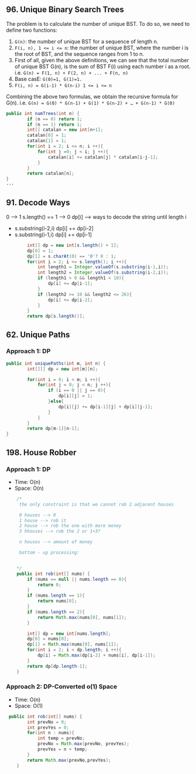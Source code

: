 ## 96. Unique Binary Search Trees

The problem is to calculate the number of unique BST. To do so, we need to define two functions:

1. `G(n)`: the number of unique BST for a sequence of length n.
2. `F(i, n), 1 <= i <= n`: the number of unique BST, where the number i is the root of BST, and the sequence ranges from 1 to n.
3. First of all, given the above definitions, we can see that the total number of unique BST G(n), is the sum of BST F(i) using each number i as a root.
   i.e.
   `G(n) = F(1, n) + F(2, n) + ... + F(n, n)`
4. Base casE: `G(0)=1, G(1)=1. `
5. `F(i, n) = G(i-1) * G(n-i) 1 <= i <= n `

Combining the above two formulas, we obtain the recursive formula for G(n). i.e.
`G(n) = G(0) * G(n-1) + G(1) * G(n-2) + … + G(n-1) * G(0) `

```java
public int numTrees(int n) {
        if (n == 0) return 1;
        if (n == 1) return 1;
        int[] catalan = new int[n+1];
        catalan[0] = 1;
        catalan[1] = 1;
        for(int i = 2; i <= n; i ++){
            for(int j =0; j < i; j ++){
                catalan[i] += catalan[j] * catalan[i-j-1];
            }
        }
        return catalan[n];
}
···
```

## 91. Decode Ways

0 --> 1
s.length() == 1 --> 0
dp[i] --> ways to decode the string until length i

- s.substring(i-2,i) dp[i] += dp[i-2]
- s.substring(i-1,i) dp[i] += dp[i-1]

```java
        int[] dp = new int[s.length() + 1];
        dp[0] = 1;
        dp[1] = s.charAt(0) == '0'? 0 : 1;
        for(int i = 2; i <= s.length(); i ++){
            int length1 = Integer.valueOf(s.substring(i-1,i));
            int length2 = Integer.valueOf(s.substring(i-2,i));
            if (length1 > 0 && length1 < 10){
                dp[i] += dp[i-1];
            }
            if (length2 >= 10 && length2 <= 26){
                dp[i] += dp[i-2];
            }
        }
        return dp[s.length()];
```

## 62. Unique Paths

### Approach 1: DP

```java
public int uniquePaths(int m, int n) {
        int[][] dp = new int[m][n];

        for(int i = 0; i < m; i ++){
            for(int j = 0; j < n; j ++){
                if (i == 0 || j == 0){
                    dp[i][j] = 1;
                }else{
                    dp[i][j] += dp[i-1][j] + dp[i][j-1];
                }
            }
        }
        return dp[m-1][n-1];
}
```

## 198. House Robber

### Approach 1: DP

- Time: O(n)
- Space: O(n)

```java
    /*
     the only constraint is that we cannot rob 2 adjacent houses

     0 houses --> 0
     1 house --> rob it
     2 house --> rob the one with more money
     3 hhouses --> rob the 2 or 1+3?

     n houses --> amount of money

     bottom - up processing:


    */
    public int rob(int[] nums) {
        if (nums == null || nums.length == 0){
            return 0;
        }
        if (nums.length == 1){
            return nums[0];
        }
        if (nums.length == 2){
            return Math.max(nums[0], nums[1]);
        }

        int[] dp = new int[nums.length];
        dp[0] = nums[0];
        dp[1] = Math.max(nums[0], nums[1]);
        for(int i = 2; i < dp.length; i ++){
            dp[i] = Math.max(dp[i-2] + nums[i], dp[i-1]);
        }
        return dp[dp.length-1];
    }
```

### Approach 2: DP-Converted o(1) Space

- Time: O(n)
- Space: O(1)

```java
 public int rob(int[] nums) {
        int prevNo = 0;
        int prevYes = 0;
        for(int n : nums){
            int temp = prevNo;
            prevNo = Math.max(prevNo, prevYes);
            prevYes = n + temp;
        }
        return Math.max(prevNo,prevYes);
    }
```
